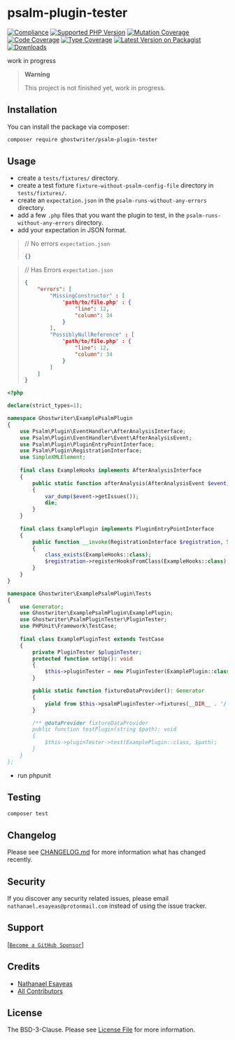 # psalm-plugin-tester

[![Compliance](https://github.com/ghostwriter/psalm-plugin-tester/actions/workflows/compliance.yml/badge.svg)](https://github.com/ghostwriter/psalm-plugin-tester/actions/workflows/compliance.yml)
[![Supported PHP Version](https://badgen.net/packagist/php/ghostwriter/psalm-plugin-tester?color=8892bf)](https://www.php.net/supported-versions)
[![Mutation Coverage](https://img.shields.io/endpoint?style=flat&url=https%3A%2F%2Fbadge-api.stryker-mutator.io%2Fgithub.com%2Fghostwriter%2Fwip%2Fmain)](https://dashboard.stryker-mutator.io/reports/github.com/ghostwriter/psalm-plugin-tester/main)
[![Code Coverage](https://codecov.io/gh/ghostwriter/psalm-plugin-tester/branch/main/graph/badge.svg?token=UPDATE_TOKEN)](https://codecov.io/gh/ghostwriter/psalm-plugin-tester)
[![Type Coverage](https://shepherd.dev/github/ghostwriter/psalm-plugin-tester/coverage.svg)](https://shepherd.dev/github/ghostwriter/psalm-plugin-tester)
[![Latest Version on Packagist](https://badgen.net/packagist/v/ghostwriter/psalm-plugin-tester)](https://packagist.org/packages/ghostwriter/psalm-plugin-tester)
[![Downloads](https://badgen.net/packagist/dt/ghostwriter/psalm-plugin-tester?color=blue)](https://packagist.org/packages/ghostwriter/psalm-plugin-tester)

work in progress

> **Warning**
>
> This project is not finished yet, work in progress.


## Installation

You can install the package via composer:

``` bash
composer require ghostwriter/psalm-plugin-tester
```

## Usage

- create a `tests/fixtures/` directory.
- create a test fixture `fixture-without-psalm-config-file` directory in `tests/fixtures/`.
- create an `expectation.json` in the `psalm-runs-without-any-errors` directory.
- add a few `.php` files that you want the plugin to test, in the `psalm-runs-without-any-errors` directory.
- add your expectation in JSON format.

>    // No errors `expectation.json`
>    ```json
>    {}
>    ```

>    // Has Errors `expectation.json`
>    ```json
>    {
>        "errors": [
>            "MissingConstructor" : [
>                'path/to/file.php' : {
>                    "line": 12,
>                    "column": 34
>                }
>            ],
>            "PossiblyNullReference" : [
>                'path/to/file.php' : {
>                    "line": 12,
>                    "column": 34
>                }
>            ]
>        ]
>    }
>    ```
    

```php
<?php

declare(strict_types=1);

namespace Ghostwriter\ExamplePsalmPlugin
{
    use Psalm\Plugin\EventHandler\AfterAnalysisInterface;
    use Psalm\Plugin\EventHandler\Event\AfterAnalysisEvent;
    use Psalm\Plugin\PluginEntryPointInterface;
    use Psalm\Plugin\RegistrationInterface;
    use SimpleXMLElement;
    
    final class ExampleHooks implements AfterAnalysisInterface
    {
        public static function afterAnalysis(AfterAnalysisEvent $event): void
        {
            var_dump($event->getIssues());
            die;
        }
    }
    
    final class ExamplePlugin implements PluginEntryPointInterface
    {
        public function __invoke(RegistrationInterface $registration, SimpleXMLElement|null $config = null): void
        {
            class_exists(ExampleHooks::class);
            $registration->registerHooksFromClass(ExampleHooks::class);
        }
    }
}

namespace Ghostwriter\ExamplePsalmPlugin\Tests
{
    use Generator;
    use Ghostwriter\ExamplePsalmPlugin\ExamplePlugin;
    use Ghostwriter\PsalmPluginTester\PluginTester;
    use PHPUnit\Framework\TestCase;
    
    final class ExamplePluginTest extends TestCase
    {
        private PluginTester $pluginTester;
        protected function setUp(): void
        {
            $this->pluginTester = new PluginTester(ExamplePlugin::class);
        }

        public static function fixtureDataProvider(): Generator
        {
            yield from $this->psalmPluginTester->fixtures(__DIR__ . '/../tests/fixtures/');
        }

        /** @dataProvider fixtureDataProvider
        public function testPlugin(string $path): void
        {
            $this->pluginTester->test(ExamplePlugin::class, $path);
        }
    }
};
```
- run phpunit

## Testing

``` bash
composer test
```

## Changelog

Please see [CHANGELOG.md](./CHANGELOG.md) for more information what has changed recently.

## Security

If you discover any security related issues, please email `nathanael.esayeas@protonmail.com` instead of using the issue tracker.

## Support

[[`Become a GitHub Sponsor`](https://github.com/sponsors/ghostwriter)]

## Credits

- [Nathanael Esayeas](https://github.com/ghostwriter)
- [All Contributors](https://github.com/ghostwriter/psalm-plugin-tester/contributors)

## License

The BSD-3-Clause. Please see [License File](./LICENSE) for more information.
